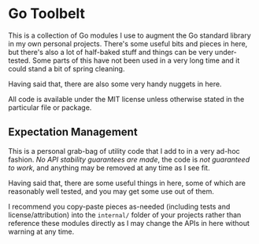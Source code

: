 Go Toolbelt
===========

This is a collection of Go modules I use to augment the Go standard library in
my own personal projects. There's some useful bits and pieces in here, but there's
also a lot of half-baked stuff and things can be very under-tested. Some parts of
this have not been used in a very long time and it could stand a bit of spring
cleaning.

Having said that, there are also some very handy nuggets in here.

All code is available under the MIT license unless otherwise stated in the
particular file or package.


## Expectation Management

This is a personal grab-bag of utility code that I add to in a very ad-hoc
fashion. *No API stability guarantees are made*, the code is *not guaranteed
to work*, and anything may be removed at any time as I see fit.

Having said that, there are some useful things in here, some of which are
reasonably well tested, and you may get some use out of them.

I recommend you copy-paste pieces as-needed (including tests and
license/attribution) into the `internal/` folder of your projects rather than
reference these modules directly as I may change the APIs in here without
warning at any time.

